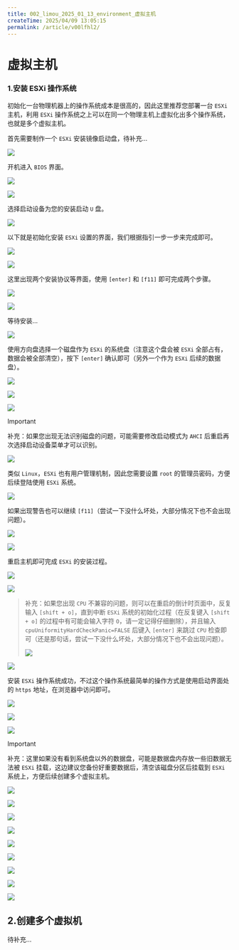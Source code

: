 ```yaml
---
title: 002_limou_2025_01_13_environment_虚拟主机
createTime: 2025/04/09 13:05:15
permalink: /article/v00lfhl2/
---
```

# 虚拟主机

### 1.安装 ESXi 操作系统

初始化一台物理机器上的操作系统成本是很高的，因此这里推荐您部署一台 `ESXi` 主机，利用 `ESXi` 操作系统之上可以在同一个物理主机上虚拟化出多个操作系统，也就是多个虚拟主机。

首先需要制作一个 `ESXi` 安装镜像启动盘，待补充...

![](./assets/img_v3_02ig_1ec914e7-e891-4065-a3e9-3608e8cfcbcg.jpg)

开机进入 `BIOS` 界面。

![](./assets/img_v3_02ig_ff70f846-f604-4ba1-af63-6bfd8cd7e0bg.jpg)

![](./assets/img_v3_02ig_aefd0610-5c7f-49cb-9f97-73a9ef5ddaeg.jpg)

选择启动设备为您的安装启动 `U` 盘。

![](./assets/img_v3_02ig_5abcdb8f-b021-45bb-9880-a537788f3feg.jpg)

以下就是初始化安装 `ESXi` 设置的界面，我们根据指引一步一步来完成即可。

![](./assets/img_v3_02ig_a1646b0f-bccc-4265-8141-47f0dcb054bg.jpg)

![](./assets/img_v3_02ig_cad3f832-14c5-40fe-8aeb-a3f7e78c8b1g.jpg)

这里出现两个安装协议等界面，使用 `[enter]` 和 `[f11]` 即可完成两个步骤。

![](./assets/img_v3_02ig_3a9b8fff-bd9d-427b-b9eb-a84a2f780dbg-1736772681899-43.jpg)

![](./assets/img_v3_02ig_939f865e-cc0f-4201-bd17-111ea33756dg.jpg)

等待安装...

![](./assets/img_v3_02ig_dbd99c7c-4fc4-4041-a284-79869581595g.jpg)

使用方向盘选择一个磁盘作为 `ESXi` 的系统盘（注意这个盘会被 `ESXi` 全部占有，数据会被全部清空），按下 `[enter]` 确认即可（另外一个作为 `ESXi` 后续的数据盘）。

![](./assets/img_v3_02ig_4bdcc438-387d-4540-b585-ebbb1df85b2g.jpg)

![](./assets/img_v3_02ig_53ba1244-4634-48dc-9724-47741144aa4g.jpg)

![](./assets/img_v3_02ig_83a1d0ea-517d-48cc-802e-fae42148d23g.jpg)

> [!IMPORTANT]
>
> 补充：如果您出现无法识别磁盘的问题，可能需要修改启动模式为 `AHCI` 后重启再次选择启动设备菜单才可以识别。
>
> ![](./assets/img_v3_02ig_72a78d34-3486-41ba-a43e-846c383412dg.jpg)

类似 `Linux`，`ESXi` 也有用户管理机制，因此您需要设置 `root` 的管理员密码，方便后续登陆使用 `ESXi` 系统。

![](./assets/img_v3_02ig_fb2f83a6-3627-4001-83b3-7fb4029f232g.jpg)

如果出现警告也可以继续 `[f11]`（尝试一下没什么坏处，大部分情况下也不会出现问题）。

![](./assets/img_v3_02ig_dfc6f8aa-ee12-418c-b7d2-65f87895849g.jpg)

![](./assets/img_v3_02ig_4a7e4478-be74-4c7c-beb5-c56afdd4d51g.jpg)

重启主机即可完成 `ESXi` 的安装过程。

![](./assets/img_v3_02ig_7ab89bee-6405-491c-9ff3-54289ad303eg.jpg)

![](./assets/img_v3_02ig_9386ce07-64cb-4a56-aba9-f726b433d5fg.jpg)

> 补充：如果您出现 `CPU` 不兼容的问题，则可以在重启的倒计时页面中，反复输入 `[shift + o]`，直到中断 `ESXi` 系统的初始化过程（在反复键入 `[shift + o]` 的过程中有可能会输入字符 `O`，请一定记得仔细删除），并且输入 `cpuUniformityHardCheckPanic=FALSE` 后键入 `[enter]` 来跳过 `CPU` 检查即可（还是那句话，尝试一下没什么坏处，大部分情况下也不会出现问题）。
>
> ![](./assets/img_v3_02ig_d056a073-8a8e-4756-9f27-5cc97e0c9c0g.jpg)

![](./assets/img_v3_02ig_4da02a15-8696-4bc7-9ff8-a9b6488d8feg.jpg)

安装 `ESXi` 操作系统成功，不过这个操作系统最简单的操作方式是使用启动界面处的 `https` 地址，在浏览器中访问即可。

![](./assets/img_v3_02ig_2c6cf406-a7ac-40ae-a0b7-db4f3ae7ce6g.jpg)

![](./assets/img_v3_02ig_b9f24089-3fd8-4c6e-85cb-f6e37f0e8b5g.jpg)

![](./assets/img_v3_02ig_545e698a-7fb0-4085-af4a-55127713f41g.jpg)

> [!IMPORTANT]
>
> 补充：这里如果没有看到系统盘以外的数据盘，可能是数据盘内存放一些旧数据无法被 `ESXi` 挂载，这边建议您备份好重要数据后，清空该磁盘分区后挂载到 `ESXi` 系统上，方便后续创建多个虚拟主机。
>
> ![](./assets/img_v3_02ig_c07aa9b5-7907-4996-a0b6-2a8de7738f5g.jpg)
>
> ![](./assets/img_v3_02ig_9daf8513-6957-49e3-b8ef-6bfc8500091g.jpg)
>
> ![](./assets/img_v3_02ig_9145b175-31e3-4434-a98b-27257f4b8d9g.jpg)
>
> ![](./assets/img_v3_02ig_49e1c2af-f482-45b3-b10b-0f2b5a79442g.jpg)
>
> ![](./assets/img_v3_02ig_137dd481-5036-4b88-8845-1a8f982d2e4g.jpg)
>
> ![](./assets/img_v3_02ig_d2cc71cb-af11-49d7-a203-523c93010fcg.jpg)
>
> ![](./assets/img_v3_02ig_8571d650-9841-4f45-99e0-07d41e4496dg.jpg)
>
> ![](./assets/img_v3_02ig_8f4df6ec-b34c-4176-864c-c9c3a14b8cbg.jpg)
>
> ![](./assets/img_v3_02ig_b744c986-f848-46d0-8252-a2485d3ffe4g.jpg)

## 2.创建多个虚拟机

待补充...













